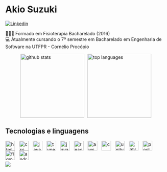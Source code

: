 # Akio Suzuki

[![Linkedin](https://img.shields.io/badge/LinkedIn-0077B5?style=for-the-badge&logo=linkedin&logoColor=white)](https://www.linkedin.com/in/akio-suzuki-a92571254/)

👨🏻‍🎓 Formado em Fisioterapia Bacharelado (2016)
</br>
💻 Atualmente cursando o 7º semestre em Bacharelado em Engenharia de Software na UTFPR - Cornélio Procópio

<div style="display: flex; justify-content: center; gap: 10px;">
  <img 
    alt="github stats"
    height="200px"
    src="https://github-readme-stats.vercel.app/api?username=Kio-Suzuki&show_icons=true&theme=tokyonight&include_allcommits=true" 
  />
  <img 
    alt="top languages"
    height="200px"
    src="https://github-readme-stats.vercel.app/api/top-langs/?username=Kio-Suzuki&layout=compact&langs_count=16&theme=tokyonight" 
  />
</div>

## Tecnologias e linguagens

<img
  align="left"
  alt="html"
  title="html"
  width="30px"
  style="padding-right: 10px"
  src="https://cdn.jsdelivr.net/gh/devicons/devicon@latest/icons/html5/html5-original.svg" 
/>

<img 
  align="left"
  alt="css"
  title="css"
  width="30px"
  style="padding-right: 10px"
  src="https://cdn.jsdelivr.net/gh/devicons/devicon@latest/icons/css3/css3-original.svg" 
/>

<img 
  align="left"
  alt="javascript"
  title="javascript"
  width="30px"
  style="padding-right: 10px"
  src="https://cdn.jsdelivr.net/gh/devicons/devicon@latest/icons/javascript/javascript-original.svg" 
/>

<img 
  align="left"
  alt="typescript"
  title="typescript"
  width="30px"
  style="padding-right: 10px"
  src="https://cdn.jsdelivr.net/gh/devicons/devicon@latest/icons/typescript/typescript-original.svg"    
/>

<img 
  align="left"
  alt="java"
  title="java"
  width="30px"
  style="padding-right: 10px"
  src="https://cdn.jsdelivr.net/gh/devicons/devicon@latest/icons/java/java-original.svg"             
/>

<img 
  align="left"
  alt="react"
  title="react"
  width="30px"
  style="padding-right: 10px"
  src="https://cdn.jsdelivr.net/gh/devicons/devicon@latest/icons/react/react-original.svg"     
/>

<img 
  align="left"
  alt="aws"
  title="aws"
  width="30px"
  style="padding-right: 10px"
  src="https://cdn.jsdelivr.net/gh/devicons/devicon@latest/icons/amazonwebservices/amazonwebservices-original-wordmark.svg"   
/>

<img 
  align="left"
  alt="c"
  title="c"
  width="30px"
  style="padding-right: 10px"
  src="https://cdn.jsdelivr.net/gh/devicons/devicon@latest/icons/c/c-original.svg"   
/>

<img 
  align="left"
  alt="unity"
  title="unity"
  width="30px"
  style="padding-right: 10px"
  src="https://cdn.jsdelivr.net/gh/devicons/devicon@latest/icons/unity/unity-original.svg"  
/>

<img 
  align="left"
  alt="mysql"
  title="mysql"
  width="30px"
  style="padding-right: 10px"
  src="https://cdn.jsdelivr.net/gh/devicons/devicon@latest/icons/mysql/mysql-original.svg"  
/>

<img 
  align="left"
  alt="postgresql"
  title="potsgresql"
  width="30px"
  style="padding-right: 10px"
  src="https://cdn.jsdelivr.net/gh/devicons/devicon@latest/icons/postgresql/postgresql-original.svg"
/>

<img 
  align="left"
  alt="figma"
  title="figma"
  width="30px"
  style="padding-right: 10px"
  src="https://cdn.jsdelivr.net/gh/devicons/devicon@latest/icons/figma/figma-original.svg"
/>

<img 
  align="left"
  alt="androidstudio"
  title="androidstudio"
  width="30px"
  style="padding-right: 10px"
  src="https://cdn.jsdelivr.net/gh/devicons/devicon@latest/icons/androidstudio/androidstudio-original.svg"
/>

</br>
</br>
</br>

![](https://komarev.com/ghpvc/?username=Kio-Suzuki&color=blueviolet)


